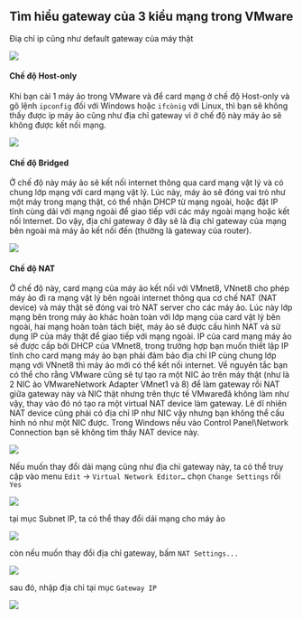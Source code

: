 ## Tìm hiểu gateway của 3 kiểu mạng trong VMware

Điạ chỉ ip cũng như default gateway của máy thật

<img src="img/06.PNG">

#### Chế độ Host-only

Khi bạn cài 1 máy ảo trong VMware và để card mạng ở chế độ Host-only và gõ lệnh `ipconfig` đối với Windows hoặc `ifcònig` với Linux, thì bạn sẽ không thấy được ip máy ảo cũng như địa chỉ gateway vì ở chế độ này máy ảo sẽ không được kết nối mạng.

<img src="img/07.PNG">

#### Chế độ Bridged

Ở chế độ này máy ảo sẽ kết nối internet thông qua card mạng vật lý và có chung lớp mạng với card mạng vật lý. Lúc này, máy ảo sẽ đóng vai trò như một máy trong mạng thật, có thể nhận DHCP từ mạng ngoài, hoặc đặt IP tĩnh cùng dải với mạng ngoài để giao tiếp với các máy ngoài mạng hoặc kết nối Internet. Do vậy, địa chỉ gateway ở đây sẽ là điạ chỉ gateway của mạng bên ngoài mà máy ảo kết nối đến (thường là gateway của router).

<img src="img/08.PNG">

#### Chế độ NAT

Ở chế độ này, card mạng của máy ảo kết nối với VMnet8, VNnet8 cho phép máy ảo đi ra mạng vật lý bên ngoài internet thông qua cơ chế NAT (NAT device) và máy thật sẽ đóng vai trò NAT server cho các máy ảo. Lúc này lớp mạng bên trong máy ảo khác hoàn toàn với lớp mạng của card vật lý bên ngoài, hai mạng hoàn toàn tách biệt, máy ảo sẽ được cấu hình NAT và sử dụng IP của máy thật để giao tiếp với mạng ngoài. IP của card mạng máy ảo sẽ được cấp bởi DHCP của VMnet8, trong trường hợp bạn muốn thiết lập IP tĩnh cho card mạng máy ảo bạn phải đảm bảo địa chỉ IP cùng chung lớp mạng với VNnet8 thì máy ảo mới có thể kết nối internet. Về nguyên tắc bạn có thể cho rằng VMware cũng sẽ tự tạo ra một NIC ảo trên máy thật (như là 2 NIC ảo VMwareNetwork  Adapter VMnet1  và  8) để làm gateway rồi NAT giữa gateway này và NIC thật nhưng trên thực tế VMwaređã không làm như vậy, thay vào đó nó tạo ra một virtual NAT device làm gateway. Lẽ dĩ nhiên NAT device cũng phải có địa chỉ IP như NIC vậy nhưng bạn không thể cấu hình nó như một NIC được. Trong Windows nếu vào Control Panel\Network Connection bạn sẽ không tìm thấy NAT device này.

<img src="img/09.PNG">

Nếu muốn thay đổi dải mạng cũng như địa chỉ gateway này, ta có thể truy cập vào menu `Edit` -> `Virtual Network Editor…` chọn `Change Settings` rồi `Yes`

<img src="img/01.PNG">

tại mục Subnet IP, ta có thể thay đổi dải mạng cho máy ảo

<img src="img/10.PNG">

còn nếu muốn thay đổi địa chỉ gateway, bấm `NAT Settings...`

<img src="img/11.PNG">

sau đó, nhập địa chỉ tại mục `Gateway IP`

<img src="img/12.PNG">